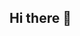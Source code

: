 ## Hi there 👋

<!--
**stanishq2710/stanishq2710** is a ✨ _special_ ✨ repository because its `README.md` (this file) appears on your GitHub profile.

Here are some ideas to get you started:

- 🔭 I’m currently working on ...
- 🌱 I’m currently learning ...
- 👯 I’m looking to collaborate on ...
- 🤔 I’m looking for help with ...# Hi there, I'm Tanishq Singh 👋

🚀 **Rust Developer | AI Enthusiast | Blockchain & P2P Networking**

## 📌 About Me

I'm a **Computer Science** student at **IIIT Kottayam** with a passion for **systems programming, AI, and blockchain**. I enjoy building high-performance applications, diving into deep learning, and contributing to open-source projects.

- 🔬 Exploring AI & Game Theory in research
- ⚡ Building decentralized applications & P2P networks
- 🛠️ Passionate about optimizing performance in Rust

---

## 💻 Tech Stack

### 🔹 Programming Languages

![Python](https://img.shields.io/badge/Python-%233776AB?style=flat&logo=python&logoColor=white)
![C++](https://img.shields.io/badge/C++-%2300599C?style=flat&logo=c%2B%2B&logoColor=white)
![Rust](https://img.shields.io/badge/Rust-%23000000?style=flat&logo=rust&logoColor=white)
![Solidity](https://img.shields.io/badge/Solidity-%23363636?style=flat&logo=solidity&logoColor=white)

### 🔹 Frameworks & Tools

![Django](https://img.shields.io/badge/Django-%23092E20?style=flat&logo=django&logoColor=white)
![Node.js](https://img.shields.io/badge/Node.js-%23339933?style=flat&logo=node.js&logoColor=white)
![Docker](https://img.shields.io/badge/Docker-%230db7ed?style=flat&logo=docker&logoColor=white)
![Git](https://img.shields.io/badge/Git-%23F05032?style=flat&logo=git&logoColor=white)

---

## 🔥 Projects

### 📡 **BitStream** *(Rust, P2P, Multi-threading)*

A **high-performance P2P BitTorrent client** in Rust. Features multi-threading for seamless file sharing.

🔗 [GitHub Repo](https://github.com/stanishq2710/BitStream)

### 🔍 **Port Sniffer** *(Rust, Multithreading, Socket Programming)*

Efficient network scanner reducing port scan time by **70%**, achieving **99% accuracy**.

🔗 [GitHub Repo](https://github.com/stanishq2710/PortSniffer)

### ✍️ **Blog It** *(Django, Python, JavaScript)*

A fully functional blogging platform with **user authentication** and **real-time comments**.

🔗 [GitHub Repo](https://github.com/stanishq2710/BlogIt)

---

## 📈 Stats

![Tanishq's GitHub Stats](https://github-readme-stats.vercel.app/api?username=stanishq2710&show_icons=true&theme=tokyonight)
![Top Languages](https://github-readme-stats.vercel.app/api/top-langs/?username=stanishq2710&layout=compact&theme=tokyonight)

---

## 🔗 Connect with Me

[![LinkedIn](https://img.shields.io/badge/LinkedIn-%230077B5?style=flat&logo=linkedin&logoColor=white)](https://linkedin.com/in/tanishq-singh-232a4b256/)
[![LeetCode](https://img.shields.io/badge/LeetCode-%23FFA116?style=flat&logo=leetcode&logoColor=white)](https://leetcode.com/u/stanishq2710/)
[![Email](https://img.shields.io/badge/Email-%23D14836?style=flat&logo=gmail&logoColor=white)](mailto:stanishq2710@gmail.com)

---

⭐ **Star some of my projects if you like them!** 😃
